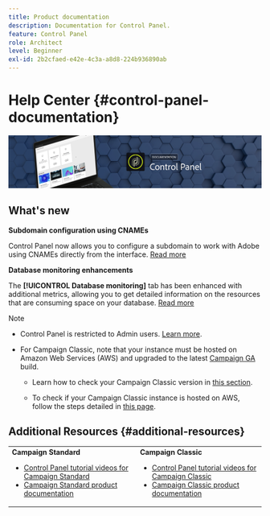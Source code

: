 ```yaml
---
title: Product documentation
description: Documentation for Control Panel.
feature: Control Panel
role: Architect
level: Beginner
exl-id: 2b2cfaed-e42e-4c3a-a8d8-224b936890ab
---
```

# Help Center {#control-panel-documentation}

![](assets/do-not-localize/banner.png)

## What's new

**Subdomain configuration using CNAMEs**

Control Panel now allows you to configure a subdomain to work with Adobe using CNAMEs directly from the interface. [Read more](subdomains-certificates/using/setting-up-new-subdomain.md)

**Database monitoring enhancements**

The **[!UICONTROL Database monitoring]** tab has been enhanced with additional metrics, allowing you to get detailed information on the resources that are consuming space on your database. [Read more](performance-monitoring/using/database-monitoring.md)

>[!NOTE]
>
>* Control Panel is restricted to Admin users. [Learn more](https://experienceleague.adobe.com/docs/control-panel/using/discover-control-panel/managing-permissions.html?lang=en#discover-control-panel).
>
>* For Campaign Classic, note that your instance must be hosted on Amazon Web Services (AWS) and upgraded to the latest [Campaign GA](https://experienceleague.adobe.com/docs/campaign-classic/using/release-notes/rn-overview.html#rn-statuses) build. 
>   
>   * Learn how to check your Campaign Classic version in [this section](https://experienceleague.adobe.com/docs/campaign-classic/using/getting-started/starting-with-adobe-campaign/launching-adobe-campaign.html#getting-your-campaign-version). 
>   
>   * To check if your Campaign Classic instance is hosted on AWS, follow the steps detailed in [this page](faq.md).

## Additional Resources {#additional-resources}

<table>
    <tr>
        <td><b>Campaign Standard</b><br/>
        <ul>
            <li><a href="https://experienceleague.adobe.com/docs/campaign-standard-learn/control-panel/control-panel-overview.html">Control Panel tutorial videos for Campaign Standard</a></li>
            <li><a href="https://docs.adobe.com/content/help/en/campaign-standard/using/campaign-standard-home.html">Campaign Standard product documentation</a></li>
        </ul>
        </td>
        <td><b>Campaign Classic</b><br/>
        <ul>
            <li><a href="https://experienceleague.adobe.com/docs/campaign-classic-learn/control-panel/control-panel-overview.html">Control Panel tutorial videos for Campaign Classic</a></li>
            <li><a href="https://docs.adobe.com/content/help/en/campaign-classic/using/campaign-classic-home.html">Campaign Classic product documentation</a></li>
        </ul>
        </td>
    </tr>
</table>
